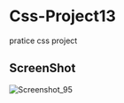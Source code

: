 # Css-Project13

pratice css project

ScreenShot 
--------------
![Screenshot_95](https://user-images.githubusercontent.com/41403786/54734978-a1c34100-4be6-11e9-8749-1a0a1cc417f3.png)



